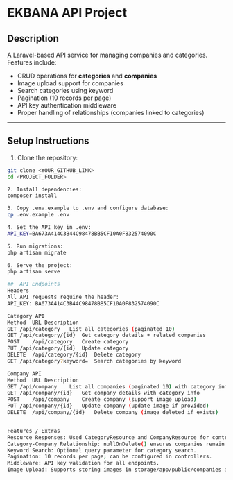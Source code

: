 # EKBANA API Project

## Description
A Laravel-based API service for managing companies and categories. Features include:

- CRUD operations for **categories** and **companies**  
- Image upload support for companies  
- Search categories using keyword  
- Pagination (10 records per page)  
- API key authentication middleware  
- Proper handling of relationships (companies linked to categories)  

---

## Setup Instructions

1. Clone the repository:
```bash
git clone <YOUR_GITHUB_LINK>
cd <PROJECT_FOLDER>

2. Install dependencies: 
composer install

3. Copy .env.example to .env and configure database:
cp .env.example .env

4. Set the API key in .env:
API_KEY=BA673A414C3B44C98478BB5CF10A0F832574090C

5. Run migrations:
php artisan migrate

6. Serve the project:
php artisan serve

##  API Endpoints
Headers
All API requests require the header:
API_KEY: BA673A414C3B44C98478BB5CF10A0F832574090C

Category API
Method	URL	Description
GET	/api/category	List all categories (paginated 10)
GET	/api/category/{id}	Get category details + related companies
POST	/api/category	Create category
PUT	/api/category/{id}	Update category
DELETE	/api/category/{id}	Delete category
GET	/api/category?keyword=	Search categories by keyword

Company API
Method	URL	Description
GET	/api/company	List all companies (paginated 10) with category info
GET	/api/company/{id}	Get company details with category info
POST	/api/company	Create company (support image upload)
PUT	/api/company/{id}	Update company (update image if provided)
DELETE	/api/company/{id}	Delete company (image deleted if exists)


Features / Extras
Resource Responses: Used CategoryResource and CompanyResource for controlled API responses.
Category-Company Relationship: nullOnDelete() ensures companies remain even if their category is deleted.
Keyword Search: Optional query parameter for category search.
Pagination: 10 records per page; can be configured in controllers.
Middleware: API key validation for all endpoints.
Image Upload: Supports storing images in storage/app/public/companies and updating/deleting them automatically.
